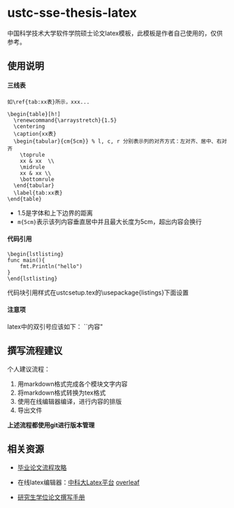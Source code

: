 # ustc-sse-thesis-latex
中国科学技术大学软件学院硕士论文latex模板，此模板是作者自己使用的，仅供参考。

## 使用说明
#### 三线表
``
如\ref{tab:xx表}所示，xxx...
``

```
\begin{table}[h!]
  \renewcommand{\arraystretch}{1.5}
  \centering
  \caption{xx表}
  \begin{tabular}{cm{5cm}} % l, c, r 分别表示列的对齐方式：左对齐、居中、右对齐
    \toprule
    xx & xx  \\
    \midrule
    xx & xx \\
    \bottomrule
  \end{tabular}
  \label{tab:xx表}
\end{table}
```
- 1.5是字体和上下边界的距离
- `m{5cm}`表示该列内容垂直居中并且最大长度为5cm，超出内容会换行

#### 代码引用
```
\begin{lstlisting}
func main(){
    fmt.Println("hello")
}
\end{lstlisting}
```

代码块引用样式在ustcsetup.tex的\usepackage{listings}下面设置

#### 注意项
latex中的双引号应该如下：
``内容"

## 撰写流程建议
个人建议流程：
1. 用markdown格式完成各个模块文字内容
2. 将markdown格式转换为tex格式
3. 使用在线编辑器编译，进行内容的排版
4. 导出文件

**上述流程都使用git进行版本管理**

## 相关资源
- [毕业论文流程攻略](https://www.wolai.com/xiaomingstudent/6fxAUz2KqaxWtjWWWmGKsd)

- 在线latex编辑器：[中科大Latex平台](https://latex.ustc.edu.cn/project) [overleaf](https://www.overleaf.com/project)

- [研究生学位论文撰写手册](./研究生学位论文撰写手册.pdf)